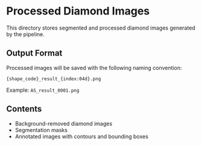 # Processed Diamond Images

This directory stores segmented and processed diamond images generated by the pipeline.

## Output Format

Processed images will be saved with the following naming convention:
```
{shape_code}_result_{index:04d}.png
```

Example: `AS_result_0001.png`

## Contents

- Background-removed diamond images
- Segmentation masks
- Annotated images with contours and bounding boxes